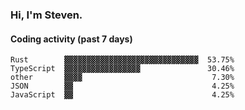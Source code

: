 ### Hi, I'm Steven.

#### Coding activity (past 7 days)
```
Rust        ▓▓▓▓▓▓▓▓▓▓▓▓▓▓▓▓▓▓▓▓▓▓▓▓▓▓▓▓▓▓  53.75%
TypeScript  ▓▓▓▓▓▓▓▓▓▓▓▓▓▓▓▓▓               30.46%
other       ▓▓▓▓                             7.30%
JSON        ▓▓                               4.25%
JavaScript  ▓▓                               4.25%
```
